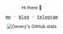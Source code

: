<p align="center">Hi there 👋</p>

<p align="center">
  <samp>
    <a href="https://oevery.me">me</a> ·
    <a href="https://blog.oevery.me">blog</a> ·
    <a href="https://t.me/moonbegonia">telegram</a>
  </samp>
</p>

<div align="center">
<img src="https://github-readme-stats.oevery.me/api?username=oevery&show_icons=true&hide_title=true&&count_private=true&hide=contribs,prs" alt="Oevery's GitHub stats">
</div>

<!-- ![visitors](https://komarev.com/ghpvc/?username=oevery&label=visitors) -->
